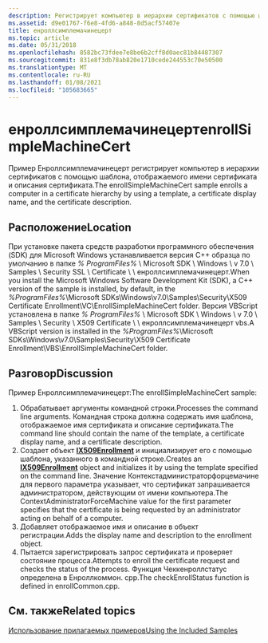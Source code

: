 ```yaml
---
description: Регистрирует компьютер в иерархии сертификатов с помощью шаблона, отображаемого имени сертификата и описания сертификата.
ms.assetid: d9e01767-f6e8-4fd6-a848-8d5acf57407e
title: енроллсимплемачинецерт
ms.topic: article
ms.date: 05/31/2018
ms.openlocfilehash: 8582bc73fdee7e8be6b2cff8d0aec81b84487307
ms.sourcegitcommit: 831e8f3db78ab820e1710cede244553c70e50500
ms.translationtype: MT
ms.contentlocale: ru-RU
ms.lasthandoff: 01/08/2021
ms.locfileid: "105683665"
---
```

# <a name="enrollsimplemachinecert"></a><span data-ttu-id="f37cf-103">енроллсимплемачинецерт</span><span class="sxs-lookup"><span data-stu-id="f37cf-103">enrollSimpleMachineCert</span></span>

<span data-ttu-id="f37cf-104">Пример Енроллсимплемачинецерт регистрирует компьютер в иерархии сертификатов с помощью шаблона, отображаемого имени сертификата и описания сертификата.</span><span class="sxs-lookup"><span data-stu-id="f37cf-104">The enrollSimpleMachineCert sample enrolls a computer in a certificate hierarchy by using a template, a certificate display name, and the certificate description.</span></span>

## <a name="location"></a><span data-ttu-id="f37cf-105">Расположение</span><span class="sxs-lookup"><span data-stu-id="f37cf-105">Location</span></span>

<span data-ttu-id="f37cf-106">При установке пакета средств разработки программного обеспечения (SDK) для Microsoft Windows устанавливается версия C++ образца по умолчанию в папке *% ProgramFiles%* \\ Microsoft SDK \\ Windows \\ v 7.0 \\ Samples \\ Security SSL \\ Certificate \\ \\ енроллсимплемачинецерт.</span><span class="sxs-lookup"><span data-stu-id="f37cf-106">When you install the Microsoft Windows Software Development Kit (SDK), a C++ version of the sample is installed, by default, in the *%ProgramFiles%*\\Microsoft SDKs\\Windows\\v7.0\\Samples\\Security\\X509 Certificate Enrollment\\VC\\EnrollSimpleMachineCert folder.</span></span> <span data-ttu-id="f37cf-107">Версия VBScript установлена в папке *% ProgramFiles%* \\ Microsoft SDK \\ Windows \\ v 7.0 \\ Samples \\ Security \\ X509 Certificate \\ \\ енроллсимплемачинецерт vbs.</span><span class="sxs-lookup"><span data-stu-id="f37cf-107">A VBScript version is installed in the *%ProgramFiles%*\\Microsoft SDKs\\Windows\\v7.0\\Samples\\Security\\X509 Certificate Enrollment\\VBS\\EnrollSimpleMachineCert folder.</span></span>

## <a name="discussion"></a><span data-ttu-id="f37cf-108">Разговор</span><span class="sxs-lookup"><span data-stu-id="f37cf-108">Discussion</span></span>

<span data-ttu-id="f37cf-109">Пример Енроллсимплемачинецерт:</span><span class="sxs-lookup"><span data-stu-id="f37cf-109">The enrollSimpleMachineCert sample:</span></span>

1.  <span data-ttu-id="f37cf-110">Обрабатывает аргументы командной строки.</span><span class="sxs-lookup"><span data-stu-id="f37cf-110">Processes the command line arguments.</span></span> <span data-ttu-id="f37cf-111">Командная строка должна содержать имя шаблона, отображаемое имя сертификата и описание сертификата.</span><span class="sxs-lookup"><span data-stu-id="f37cf-111">The command line should contain the name of the template, a certificate display name, and a certificate description.</span></span>
2.  <span data-ttu-id="f37cf-112">Создает объект [**IX509Enrollment**](/windows/desktop/api/CertEnroll/nn-certenroll-ix509enrollment) и инициализирует его с помощью шаблона, указанного в командной строке.</span><span class="sxs-lookup"><span data-stu-id="f37cf-112">Creates an [**IX509Enrollment**](/windows/desktop/api/CertEnroll/nn-certenroll-ix509enrollment) object and initializes it by using the template specified on the command line.</span></span> <span data-ttu-id="f37cf-113">Значение Контекстадминистраторфорцемачине для первого параметра указывает, что сертификат запрашивается администратором, действующим от имени компьютера.</span><span class="sxs-lookup"><span data-stu-id="f37cf-113">The ContextAdministratorForceMachine value for the first parameter specifies that the certificate is being requested by an administrator acting on behalf of a computer.</span></span>
3.  <span data-ttu-id="f37cf-114">Добавляет отображаемое имя и описание в объект регистрации.</span><span class="sxs-lookup"><span data-stu-id="f37cf-114">Adds the display name and description to the enrollment object.</span></span>
4.  <span data-ttu-id="f37cf-115">Пытается зарегистрировать запрос сертификата и проверяет состояние процесса.</span><span class="sxs-lookup"><span data-stu-id="f37cf-115">Attempts to enroll the certificate request and checks the status of the process.</span></span> <span data-ttu-id="f37cf-116">Функция Чеккенроллстатус определена в Енроллкоммон. cpp.</span><span class="sxs-lookup"><span data-stu-id="f37cf-116">The checkEnrollStatus function is defined in enrollCommon.cpp.</span></span>

## <a name="related-topics"></a><span data-ttu-id="f37cf-117">См. также</span><span class="sxs-lookup"><span data-stu-id="f37cf-117">Related topics</span></span>

<dl> <dt>

[<span data-ttu-id="f37cf-118">Использование прилагаемых примеров</span><span class="sxs-lookup"><span data-stu-id="f37cf-118">Using the Included Samples</span></span>](using-the-included-samples.md)
</dt> </dl>

 

 




